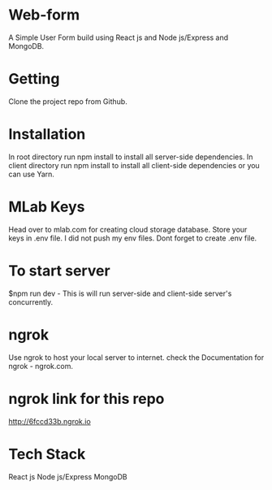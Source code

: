 # Web-form
A Simple User Form build using React js and Node js/Express and MongoDB.

# Getting
Clone the project repo from Github.

# Installation
In root directory run npm install to install all server-side dependencies.
In client directory run npm install to install all client-side dependencies or you can use Yarn.

# MLab Keys
Head over to mlab.com for creating cloud storage database. 
Store your keys in .env file.
I did not push my env files. 
Dont forget to create .env file.

# To start server
$npm run dev - This is will run server-side and client-side server's concurrently. 

# ngrok
Use ngrok to host your local server to internet.
check the Documentation for ngrok - ngrok.com.

# ngrok link for this repo 
http://6fccd33b.ngrok.io

# Tech Stack
React js
Node js/Express
MongoDB


